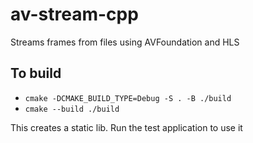 # av-stream-cpp
Streams frames from files using AVFoundation and HLS

## To build
- `cmake -DCMAKE_BUILD_TYPE=Debug -S . -B ./build`
- `cmake --build ./build`

This creates a static lib. Run the test application to use it
